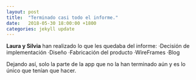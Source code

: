 ```yaml
---
layout: post
title:  "Terminado casi todo el informe."
date:   2018-05-30 18:00:00 +1800
categories: jekyll update
---
```

**Laura y Silvia** han realizado lo que les quedaba del informe:
	·Decisión de implementación
	·Diseño
	·Fabricación del producto
	·WireFrames
	·Blog

Dejando así, solo la parte de la app que no la han terminado aún y es lo único que tenían que hacer.




